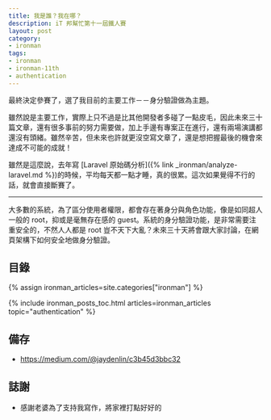```yaml
---
title: 我是誰？我在哪？
description: iT 邦幫忙第十一屆鐵人賽
layout: post
category:
- ironman
tags:
- ironman
- ironman-11th
- authentication
---
```


最終決定參賽了，選了我目前的主要工作－－身分驗證做為主題。

雖然說是主要工作，實際上只不過是比其他開發者多碰了一點皮毛，因此未來三十篇文章，還有很多事前的努力需要做，加上手邊有專案正在進行，還有兩場演講都還沒有頭緒。雖然辛苦，但未來也許就更沒空寫文章了，還是想把握最後的機會來達成不可能的成就！

雖然是這麼說，去年寫 [Laravel 原始碼分析]({% link _ironman/analyze-laravel.md %})的時候，平均每天都一點才睡，真的很累。這次如果覺得不行的話，就會直接斷賽了。

---

大多數的系統，為了區分使用者權限，都會存在著身分與角色功能，像是如同超人一般的 root，抑或是毫無存在感的 guest。系統的身分驗證功能，是非常需要注重安全的，不然人人都是 root 豈不天下大亂？未來三十天將會跟大家討論，在網頁架構下如何安全地做身分驗證。

## 目錄

{% assign ironman_articles=site.categories["ironman"] %}

{% include ironman_posts_toc.html articles=ironman_articles topic="authentication" %}

## 備存

* https://medium.com/@jaydenlin/c3b45d3bbc32

## 誌謝

* 感謝老婆為了支持我寫作，將家裡打點好好的
